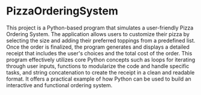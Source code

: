 # PizzaOrderingSystem
This project is a Python-based program that simulates a user-friendly Pizza Ordering System. The application allows users to customize their pizza by selecting the size and adding their preferred toppings from a predefined list. Once the order is finalized, the program generates and displays a detailed receipt that includes the user's choices and the total cost of the order. This program effectively utilizes core Python concepts such as loops for iterating through user inputs, functions to modularize the code and handle specific tasks, and string concatenation to create the receipt in a clean and readable format. It offers a practical example of how Python can be used to build an interactive and functional ordering system.
